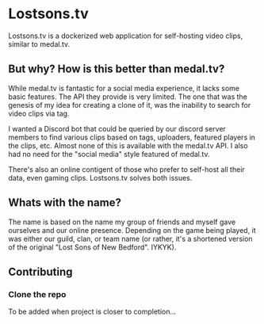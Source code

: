 # Lostsons.tv
Lostsons.tv is a dockerized web application for self-hosting video clips, similar to medal.tv.

## But why? How is this better than medal.tv?
While medal.tv is fantastic for a social media experience, it lacks some basic features. The API they provide is very limited. The
one that was the genesis of my idea for creating a clone of it, was the inability to search for video clips via tag.

I wanted a Discord bot that could be queried by our discord server members to find various clips based on tags, uploaders, featured
players in the clips, etc. Almost none of this is available with the medal.tv API. I also had no need for the "social media" style
featured of medal.tv.

There's also an online contigent of those who prefer to self-host all their data, even gaming clips. Lostsons.tv solves both issues.

## Whats with the name?
The name is based on the name my group of friends and myself gave ourselves and our online presence. Depending on the game being played,
it was either our guild, clan, or team name (or rather, it's a shortened version of the original "Lost Sons of New Bedford". IYKYK).

## Contributing

### Clone the repo

To be added when project is closer to completion...

